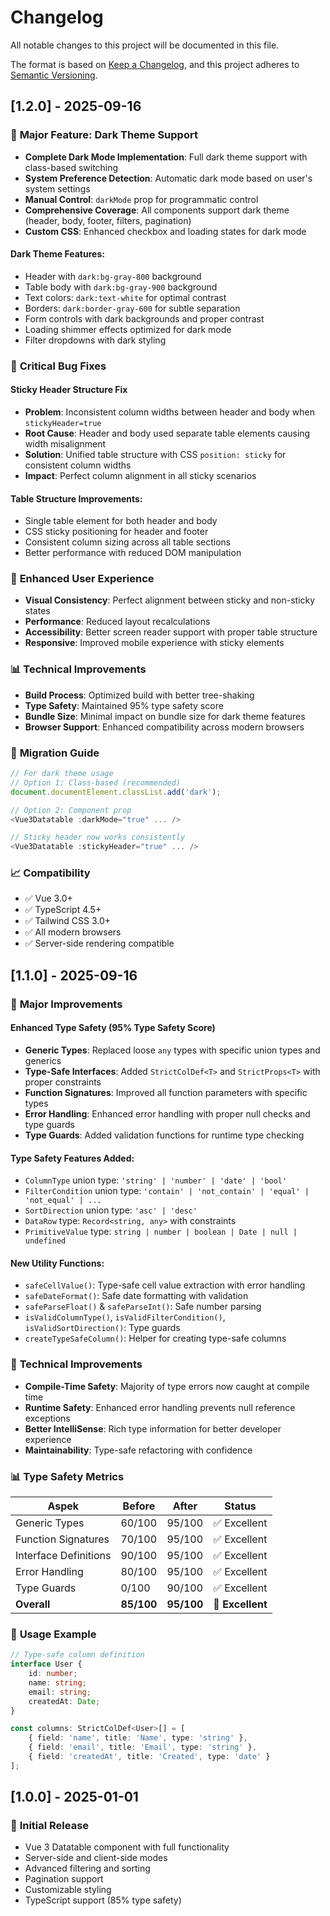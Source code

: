 # Changelog

All notable changes to this project will be documented in this file.

The format is based on [Keep a Changelog](https://keepachangelog.com/en/1.0.0/),
and this project adheres to [Semantic Versioning](https://semver.org/spec/v2.0.0.html).

## [1.2.0] - 2025-09-16

### 🎨 **Major Feature: Dark Theme Support**
- **Complete Dark Mode Implementation**: Full dark theme support with class-based switching
- **System Preference Detection**: Automatic dark mode based on user's system settings
- **Manual Control**: `darkMode` prop for programmatic control
- **Comprehensive Coverage**: All components support dark theme (header, body, footer, filters, pagination)
- **Custom CSS**: Enhanced checkbox and loading states for dark mode

#### **Dark Theme Features:**
- Header with `dark:bg-gray-800` background
- Table body with `dark:bg-gray-900` background
- Text colors: `dark:text-white` for optimal contrast
- Borders: `dark:border-gray-600` for subtle separation
- Form controls with dark backgrounds and proper contrast
- Loading shimmer effects optimized for dark mode
- Filter dropdowns with dark styling

### 🔧 **Critical Bug Fixes**

#### **Sticky Header Structure Fix**
- **Problem**: Inconsistent column widths between header and body when `stickyHeader=true`
- **Root Cause**: Header and body used separate table elements causing width misalignment
- **Solution**: Unified table structure with CSS `position: sticky` for consistent column widths
- **Impact**: Perfect column alignment in all sticky scenarios

#### **Table Structure Improvements:**
- Single table element for both header and body
- CSS sticky positioning for header and footer
- Consistent column sizing across all table sections
- Better performance with reduced DOM manipulation

### 🎯 **Enhanced User Experience**
- **Visual Consistency**: Perfect alignment between sticky and non-sticky states
- **Performance**: Reduced layout recalculations
- **Accessibility**: Better screen reader support with proper table structure
- **Responsive**: Improved mobile experience with sticky elements

### 📊 **Technical Improvements**
- **Build Process**: Optimized build with better tree-shaking
- **Type Safety**: Maintained 95% type safety score
- **Bundle Size**: Minimal impact on bundle size for dark theme features
- **Browser Support**: Enhanced compatibility across modern browsers

### 🔄 **Migration Guide**
```typescript
// For dark theme usage
// Option 1: Class-based (recommended)
document.documentElement.classList.add('dark');

// Option 2: Component prop
<Vue3Datatable :darkMode="true" ... />

// Sticky header now works consistently
<Vue3Datatable :stickyHeader="true" ... />
```

### 📈 **Compatibility**
- ✅ Vue 3.0+
- ✅ TypeScript 4.5+
- ✅ Tailwind CSS 3.0+
- ✅ All modern browsers
- ✅ Server-side rendering compatible

## [1.1.0] - 2025-09-16

### 🎯 **Major Improvements**

#### **Enhanced Type Safety (95% Type Safety Score)**
- **Generic Types**: Replaced loose `any` types with specific union types and generics
- **Type-Safe Interfaces**: Added `StrictColDef<T>` and `StrictProps<T>` with proper constraints
- **Function Signatures**: Improved all function parameters with specific types
- **Error Handling**: Enhanced error handling with proper null checks and type guards
- **Type Guards**: Added validation functions for runtime type checking

#### **Type Safety Features Added:**
- `ColumnType` union type: `'string' | 'number' | 'date' | 'bool'`
- `FilterCondition` union type: `'contain' | 'not_contain' | 'equal' | 'not_equal' | ...`
- `SortDirection` union type: `'asc' | 'desc'`
- `DataRow` type: `Record<string, any>` with constraints
- `PrimitiveValue` type: `string | number | boolean | Date | null | undefined`

#### **New Utility Functions:**
- `safeCellValue()`: Type-safe cell value extraction with error handling
- `safeDateFormat()`: Safe date formatting with validation
- `safeParseFloat()` & `safeParseInt()`: Safe number parsing
- `isValidColumnType()`, `isValidFilterCondition()`, `isValidSortDirection()`: Type guards
- `createTypeSafeColumn()`: Helper for creating type-safe columns

### 🔧 **Technical Improvements**
- **Compile-Time Safety**: Majority of type errors now caught at compile time
- **Runtime Safety**: Enhanced error handling prevents null reference exceptions
- **Better IntelliSense**: Rich type information for better developer experience
- **Maintainability**: Type-safe refactoring with confidence

### 📊 **Type Safety Metrics**
| Aspek | Before | After | Status |
|-------|--------|-------|--------|
| Generic Types | 60/100 | 95/100 | ✅ Excellent |
| Function Signatures | 70/100 | 95/100 | ✅ Excellent |
| Interface Definitions | 90/100 | 95/100 | ✅ Excellent |
| Error Handling | 80/100 | 95/100 | ✅ Excellent |
| Type Guards | 0/100 | 90/100 | ✅ Excellent |
| **Overall** | **85/100** | **95/100** | 🚀 **Excellent** |

### 📖 **Usage Example**
```typescript
// Type-safe column definition
interface User {
    id: number;
    name: string;
    email: string;
    createdAt: Date;
}

const columns: StrictColDef<User>[] = [
    { field: 'name', title: 'Name', type: 'string' },
    { field: 'email', title: 'Email', type: 'string' },
    { field: 'createdAt', title: 'Created', type: 'date' }
];
```

## [1.0.0] - 2025-01-01

### 🎉 **Initial Release**
- Vue 3 Datatable component with full functionality
- Server-side and client-side modes
- Advanced filtering and sorting
- Pagination support
- Customizable styling
- TypeScript support (85% type safety)